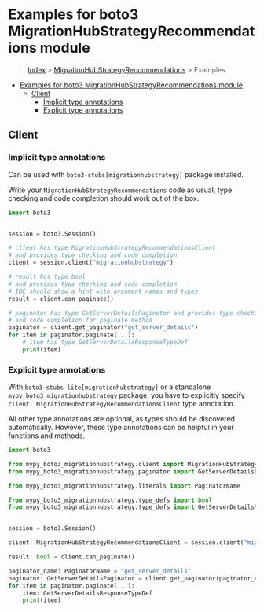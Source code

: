 <a id="examples-for-boto3-migrationhubstrategyrecommendations-module"></a>

# Examples for boto3 MigrationHubStrategyRecommendations module

> [Index](../README.md) > [MigrationHubStrategyRecommendations](./README.md) >
> Examples

- [Examples for boto3 MigrationHubStrategyRecommendations module](#examples-for-boto3-migrationhubstrategyrecommendations-module)
  - [Client](#client)
    - [Implicit type annotations](#implicit-type-annotations)
    - [Explicit type annotations](#explicit-type-annotations)

<a id="client"></a>

## Client

<a id="implicit-type-annotations"></a>

### Implicit type annotations

Can be used with `boto3-stubs[migrationhubstrategy]` package installed.

Write your `MigrationHubStrategyRecommendations` code as usual, type checking
and code completion should work out of the box.

```python
import boto3


session = boto3.Session()

# client has type MigrationHubStrategyRecommendationsClient
# and provides type checking and code completion
client = session.client("migrationhubstrategy")

# result has type bool
# and provides type checking and code completion
# IDE should show a hint with argument names and types
result = client.can_paginate()

# paginator has type GetServerDetailsPaginator and provides type checking
# and code completion for paginate method
paginator = client.get_paginator("get_server_details")
for item in paginator.paginate(...):
    # item has type GetServerDetailsResponseTypeDef
    print(item)
```

<a id="explicit-type-annotations"></a>

### Explicit type annotations

With `boto3-stubs-lite[migrationhubstrategy]` or a standalone
`mypy_boto3_migrationhubstrategy` package, you have to explicitly specify
`client: MigrationHubStrategyRecommendationsClient` type annotation.

All other type annotations are optional, as types should be discovered
automatically. However, these type annotations can be helpful in your functions
and methods.

```python
import boto3

from mypy_boto3_migrationhubstrategy.client import MigrationHubStrategyRecommendationsClient
from mypy_boto3_migrationhubstrategy.paginator import GetServerDetailsPaginator

from mypy_boto3_migrationhubstrategy.literals import PaginatorName

from mypy_boto3_migrationhubstrategy.type_defs import bool
from mypy_boto3_migrationhubstrategy.type_defs import GetServerDetailsResponseTypeDef


session = boto3.Session()

client: MigrationHubStrategyRecommendationsClient = session.client("migrationhubstrategy")

result: bool = client.can_paginate()

paginator_name: PaginatorName = "get_server_details"
paginator: GetServerDetailsPaginator = client.get_paginator(paginator_name)
for item in paginator.paginate(...):
    item: GetServerDetailsResponseTypeDef
    print(item)
```
